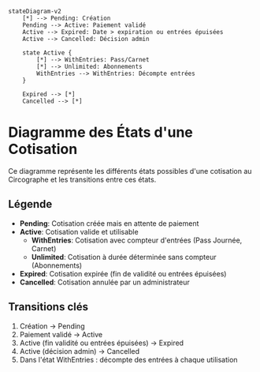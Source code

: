 ```mermaid
stateDiagram-v2
    [*] --> Pending: Création
    Pending --> Active: Paiement validé
    Active --> Expired: Date > expiration ou entrées épuisées
    Active --> Cancelled: Décision admin
    
    state Active {
        [*] --> WithEntries: Pass/Carnet
        [*] --> Unlimited: Abonnements
        WithEntries --> WithEntries: Décompte entrées
    }
    
    Expired --> [*]
    Cancelled --> [*]
```

# Diagramme des États d'une Cotisation

Ce diagramme représente les différents états possibles d'une cotisation au Circographe et les transitions entre ces états.

## Légende

- **Pending**: Cotisation créée mais en attente de paiement
- **Active**: Cotisation valide et utilisable
  - **WithEntries**: Cotisation avec compteur d'entrées (Pass Journée, Carnet)
  - **Unlimited**: Cotisation à durée déterminée sans compteur (Abonnements)
- **Expired**: Cotisation expirée (fin de validité ou entrées épuisées)
- **Cancelled**: Cotisation annulée par un administrateur

## Transitions clés

1. Création → Pending
2. Paiement validé → Active
3. Active (fin validité ou entrées épuisées) → Expired
4. Active (décision admin) → Cancelled
5. Dans l'état WithEntries : décompte des entrées à chaque utilisation 